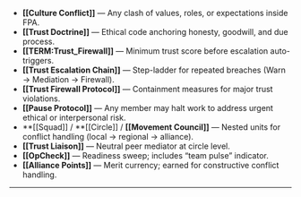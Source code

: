 - **[[Culture Conflict]]** — Any clash of values, roles, or expectations inside FPA.  
- **[[Trust Doctrine]]** — Ethical code anchoring honesty, goodwill, and due process.  
- **[[TERM:Trust_Firewall]]** — Minimum trust score before escalation auto-triggers.  
- **[[Trust Escalation Chain]]** — Step-ladder for repeated breaches (Warn → Mediation → Firewall).  
- **[[Trust Firewall Protocol]]** — Containment measures for major trust violations.  
- **[[Pause Protocol]]** — Any member may halt work to address urgent ethical or interpersonal risk.  
- **[[Squad]] / **[[Circle]] / **[[Movement Council]]** — Nested units for conflict handling (local → regional → alliance).  
- **[[Trust Liaison]]** — Neutral peer mediator at circle level.  
- **[[OpCheck]]** — Readiness sweep; includes “team pulse” indicator.  
- **[[Alliance Points]]** — Merit currency; earned for constructive conflict handling.  
---